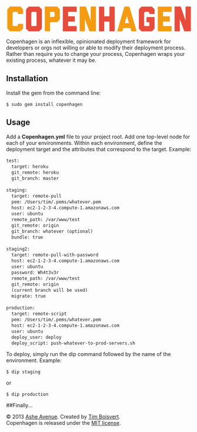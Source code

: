 ![copenhagen](/img/logo.png)

Copenhagen is an inflexible, opinionated deployment framework for developers or orgs not willing or able to modify their deployment process. Rather than require you to change your process, Copenhagen wraps your existing process, whatever it may be.

## Installation

Install the gem from the command line:

    $ sudo gem install copenhagen

## Usage

Add a **Copenhagen.yml** file to your project root. Add one top-level node for each of your environments. Within each environment, define the deployment target and the attributes that correspond to the target. Example:

    test:
      target: heroku
      git_remote: heroku
      git_branch: master
      
    staging:
      target: remote-pull
      pem: /Users/tim/.pems/whatever.pem
      host: ec2-1-2-3-4.compute-1.amazonaws.com
      user: ubuntu
      remote_path: /var/www/test
      git_remote: origin
      git_branch: whatever (optional)
      bundle: true
      
    staging2:
      target: remote-pull-with-password
      host: ec2-1-2-3-4.compute-1.amazonaws.com
      user: ubuntu
      password: Wh4t3v3r
      remote_path: /var/www/test
      git_remote: origin
      (current branch will be used)
      migrate: true
      
    production:
      target: remote-script
      pem: /Users/tim/.pems/whatever.pem
      host: ec2-1-2-3-4.compute-1.amazonaws.com
      user: ubuntu
      deploy_user: deploy
      deploy_script: push-whatever-to-prod-servers.sh
      
To deploy, simply run the dip command followed by the name of the environment. Example:

    $ dip staging

or

    $ dip production

##Finally...

© 2013 <a href="http://www.asheavenue.com">Ashe Avenue</a>. Created by <a href="http://twitter.com/timboisvert">Tim Boisvert</a>.
<br />
Copenhagen is released under the <a href="http://opensource.org/licenses/MIT">MIT license</a>.
